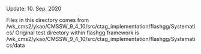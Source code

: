 Update: 10. Sep. 2020

Files in this directory comes from /wk_cms2/ykao/CMSSW_9_4_10/src/ctag_implementation/flashgg/Systematics/
Original test directory within flashgg framework is /wk_cms2/ykao/CMSSW_9_4_10/src/ctag_implementation/flashgg/Systematics/data
